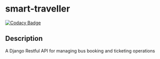 # smart-traveller
[![Codacy Badge](https://api.codacy.com/project/badge/Grade/6d60d8394aef4989adf5aa5da564922b)](https://www.codacy.com?utm_source=github.com&amp;utm_medium=referral&amp;utm_content=anyric/smart-traveller&amp;utm_campaign=Badge_Grade)
## Description
A Django Restful API for managing bus booking and ticketing operations
